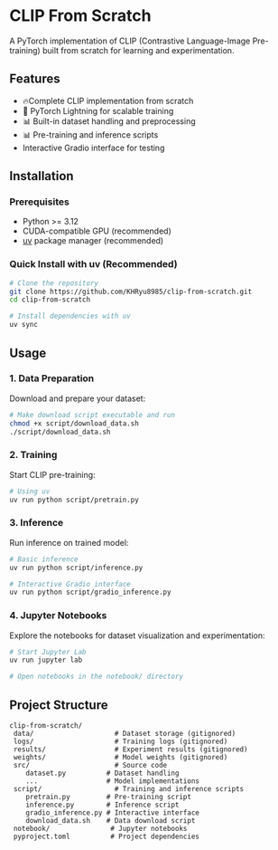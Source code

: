 # CLIP From Scratch

A PyTorch implementation of CLIP (Contrastive Language-Image Pre-training) built from scratch for learning and experimentation.

## Features

- 🔥Complete CLIP implementation from scratch
- 🚀 PyTorch Lightning for scalable training
- 📊 Built-in dataset handling and preprocessing
- 📊 Pre-training and inference scripts
- Interactive Gradio interface for testing

## Installation

### Prerequisites

- Python >= 3.12
- CUDA-compatible GPU (recommended)
- [uv](https://docs.astral.sh/uv/) package manager (recommended)

### Quick Install with uv (Recommended)

```bash
# Clone the repository
git clone https://github.com/KHRyu8985/clip-from-scratch.git
cd clip-from-scratch

# Install dependencies with uv
uv sync
```

## Usage

### 1. Data Preparation

Download and prepare your dataset:

```bash
# Make download script executable and run
chmod +x script/download_data.sh
./script/download_data.sh
```

### 2. Training

Start CLIP pre-training:

```bash
# Using uv
uv run python script/pretrain.py
```

### 3. Inference

Run inference on trained model:

```bash
# Basic inference
uv run python script/inference.py

# Interactive Gradio interface
uv run python script/gradio_inference.py
```

### 4. Jupyter Notebooks

Explore the notebooks for dataset visualization and experimentation:

```bash
# Start Jupyter Lab
uv run jupyter lab

# Open notebooks in the notebook/ directory
```

## Project Structure

```
clip-from-scratch/
 data/                    # Dataset storage (gitignored)
 logs/                    # Training logs (gitignored)
 results/                 # Experiment results (gitignored)
 weights/                 # Model weights (gitignored)
 src/                     # Source code
    dataset.py          # Dataset handling
    ...                 # Model implementations
 script/                  # Training and inference scripts
    pretrain.py         # Pre-training script
    inference.py        # Inference script
    gradio_inference.py # Interactive interface
    download_data.sh    # Data download script
 notebook/               # Jupyter notebooks
 pyproject.toml          # Project dependencies
```